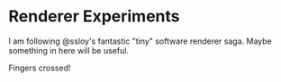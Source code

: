 # Renderer Experiments

I am following @ssloy's fantastic "tiny" software renderer saga. Maybe something
in here will be useful.

Fingers crossed!
